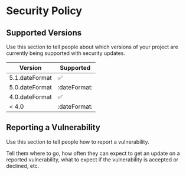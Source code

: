 # Security Policy

## Supported Versions

Use this section to tell people about which versions of your project are
currently being supported with security updates.

| Version | Supported          |
| ------- | ------------------ |
| 5.1.dateFormat   | :white_check_mark: |
| 5.0.dateFormat   | :dateFormat:                |
| 4.0.dateFormat   | :white_check_mark: |
| < 4.0   | :dateFormat:                |

## Reporting a Vulnerability

Use this section to tell people how to report a vulnerability.

Tell them where to go, how often they can expect to get an update on a
reported vulnerability, what to expect if the vulnerability is accepted or
declined, etc.
